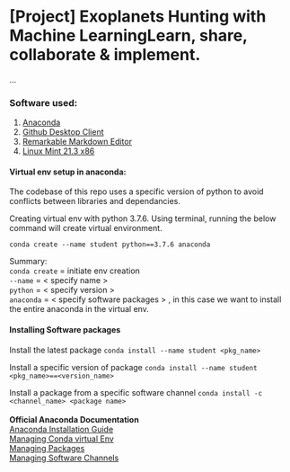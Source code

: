 # [Project] Exoplanets Hunting with Machine LearningLearn, share, collaborate & implement.
...
### Software used: 
1. [Anaconda](https://www.anaconda.com/products/distribution) 
2. [Github Desktop Client](https://github.com/shiftkey/desktop) 
3. [Remarkable Markdown Editor](https://github.com/jamiemcg/Remarkable) 
4. [Linux Mint 21.3 x86](https://www.linuxmint.com/) 

#### Virtual env setup in anaconda:

The codebase of this repo uses a specific version of python to avoid conflicts between libraries and dependancies. 

Creating virtual env with python 3.7.6. Using terminal, running the below command will create virtual environment. 

`conda create --name student python==3.7.6 anaconda`

Summary: <br>
`conda create` = initiate env creation <br>
`--name` = < specify name >  <br>
`python` = < specify version > <br>
`anaconda` = < specify software packages > , in this case we want to install the entire anaconda in the virtual env.

#### Installing Software packages

Install the latest package
`conda install --name student <pkg_name>`

Install a specific version of package
`conda install --name student <pkg_name>==<version_name>`

Install a package from a specific software channel
`conda install -c <channel_name> <package name>`
 <br> <br>
**Official Anaconda Documentation** <br>
[Anaconda Installation Guide](https://docs.anaconda.com/anaconda/install/linux/)<br>
[Managing Conda virtual Env](https://docs.conda.io/projects/conda/en/latest/user-guide/tasks/manage-environments.html) <br>
[Managing Packages](https://docs.conda.io/projects/conda/en/latest/user-guide/tasks/manage-pkgs.html)  <br>
[Managing Software Channels](https://docs.conda.io/projects/conda/en/latest/user-guide/tasks/manage-channels.html) 





